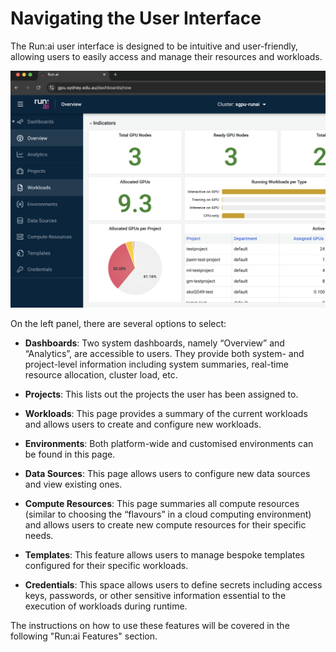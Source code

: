 # Navigating the User Interface
The Run:ai user interface is designed to be intuitive and user-friendly, allowing users to easily access and manage their resources and workloads.

![Run:ai navigation panel](../fig/navigation_panel.png)

On the left panel, there are several options to select:

- **Dashboards**: Two system dashboards, namely “Overview” and
“Analytics”, are accessible to users. They provide both system- and
project-level information including system summaries, real-time
resource allocation, cluster load, etc.

- **Projects**: This lists out the projects the user has been assigned to.

- **Workloads**: This page provides a summary of the current workloads and
allows users to create and configure new workloads.

- **Environments**: Both platform-wide and customised environments can be
found in this page.

- **Data Sources**: This page allows users to configure new data sources and
view existing ones.

- **Compute Resources**: This page summaries all compute resources
(similar to choosing the “flavours” in a cloud computing environment)
and allows users to create new compute resources for their specific
needs.

- **Templates**: This feature allows users to manage bespoke templates
configured for their specific workloads.

- **Credentials**: This space allows users to define secrets including access
keys, passwords, or other sensitive information essential to the execution
of workloads during runtime.

The instructions on how to use these features will be covered in the following "Run:ai Features" section.